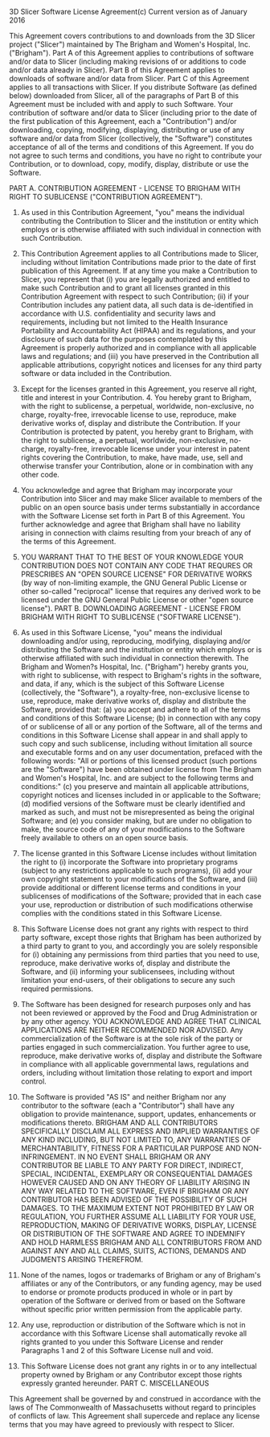 3D Slicer Software License Agreement(c) Current version as of January 2016

This Agreement covers contributions to and downloads from the 3D Slicer project ("Slicer") maintained by The Brigham and Women's Hospital, Inc. ("Brigham"). Part A of this Agreement applies to contributions of software and/or data to Slicer (including making revisions of or additions to code and/or data already in Slicer). Part B of this Agreement applies to downloads of software and/or data from Slicer. Part C of this Agreement applies to all transactions with Slicer. If you distribute Software (as defined below) downloaded from Slicer, all of the paragraphs of Part B of this Agreement must be included with and apply to such Software.
Your contribution of software and/or data to Slicer (including prior to the date of the first publication of this Agreement, each a "Contribution") and/or downloading, copying, modifying, displaying, distributing or use of any software and/or data from Slicer (collectively, the "Software") constitutes acceptance of all of the terms and conditions of this Agreement. If you do not agree to such terms and conditions, you have no right to contribute your Contribution, or to download, copy, modify, display, distribute or use the Software.

PART A. CONTRIBUTION AGREEMENT - LICENSE TO BRIGHAM WITH RIGHT TO SUBLICENSE ("CONTRIBUTION AGREEMENT").

1. As used in this Contribution Agreement, "you" means the individual contributing the Contribution to Slicer and the institution or entity which employs or is otherwise affiliated with such individual in connection with such Contribution.

2. This Contribution Agreement applies to all Contributions made to Slicer, including without limitation Contributions made prior to the date of first publication of this Agreement. If at any time you make a Contribution to Slicer, you represent that (i) you are legally authorized and entitled to make such Contribution and to grant all licenses granted in this Contribution Agreement with respect to such Contribution; (ii) if your Contribution includes any patient data, all such data is de-identified in accordance with U.S. confidentiality and security laws and requirements, including but not limited to the Health Insurance Portability and Accountability Act (HIPAA) and its regulations, and your disclosure of such data for the purposes contemplated by this
Agreement is properly authorized and in compliance with all applicable laws and regulations; and (iii) you have preserved in the Contribution all applicable attributions, copyright notices and licenses for any third party software or data included in the Contribution.

3. Except for the licenses granted in this Agreement, you reserve all right, title and interest in your Contribution. 4. You hereby grant to Brigham, with the right to sublicense, a perpetual, worldwide, non-exclusive, no charge, royalty-free, irrevocable license to use, reproduce, make derivative works of, display and distribute the Contribution. If your Contribution is protected by patent, you hereby grant to Brigham, with the right to sublicense, a perpetual, worldwide, non-exclusive, no-charge, royalty-free, irrevocable license under your interest in patent rights covering the Contribution, to make, have made, use, sell and otherwise transfer your Contribution, alone or in combination with any other code.

5. You acknowledge and agree that Brigham may incorporate your Contribution into Slicer and may make Slicer available to members of the public on an open source basis under terms substantially in accordance with the Software License set forth in Part B of this Agreement. You further acknowledge and agree that Brigham shall have no liability arising in connection with claims resulting from your breach of any of the terms of this Agreement.

6. YOU WARRANT THAT TO THE BEST OF YOUR KNOWLEDGE YOUR CONTRIBUTION DOES NOT CONTAIN ANY CODE THAT REQURES OR PRESCRIBES AN "OPEN SOURCE LICENSE" FOR DERIVATIVE WORKS (by way of non-limiting example, the GNU General Public License or other so-called "reciprocal" license that requires any derived work to be licensed under the GNU General Public License or other "open source license").
PART B. DOWNLOADING AGREEMENT - LICENSE FROM BRIGHAM WITH RIGHT TO SUBLICENSE ("SOFTWARE LICENSE").

1. As used in this Software License, "you" means the individual downloading and/or using, reproducing, modifying, displaying and/or distributing the Software and the institution or entity which employs or is otherwise affiliated with such individual in connection therewith. The Brigham and Women?s Hospital, Inc. ("Brigham") hereby grants you, with right to sublicense, with respect to Brigham's rights in the software, and data, if any, which is the subject of this Software License (collectively, the "Software"), a royalty-free, non-exclusive license to use, reproduce, make derivative works of, display and distribute the Software, provided that: (a) you accept and adhere to all of the terms and conditions of this Software License; (b) in connection with any copy of or sublicense of all or any portion of the Software, all of the terms and conditions in this Software License shall appear in and shall apply to such copy and such sublicense, including without limitation all source and executable forms and on any user documentation, prefaced with the following words: "All or portions of this licensed product (such portions are the "Software") have been obtained under license from The Brigham and Women's Hospital, Inc. and are subject to the following terms and conditions:" (c) you preserve and maintain all applicable attributions, copyright notices and licenses included in or applicable to the Software; (d) modified versions of the Software must be clearly identified and marked as such, and must not be misrepresented as being the original Software; and (e) you consider making, but are under no obligation to make, the source code of any of your modifications to the Software freely available to others on an open source basis.

2. The license granted in this Software License includes without limitation the right to (i) incorporate the Software into proprietary programs (subject to any restrictions applicable to such programs), (ii) add your own copyright statement to your modifications of the Software, and (iii) provide additional or different license terms and conditions in your sublicenses of modifications of the Software; provided that in each case your use, reproduction or distribution of such modifications otherwise complies with the conditions stated in this Software License.

3. This Software License does not grant any rights with respect to third party software, except those rights that Brigham has been authorized by a third party to grant to you, and accordingly you are solely responsible for (i) obtaining any permissions from third parties that you need to use, reproduce, make derivative works of, display and distribute the Software, and (ii) informing your sublicensees, including without limitation your end-users, of their obligations to secure any such required permissions.

4. The Software has been designed for research purposes only and has not been reviewed or approved by the Food and Drug Administration or by any other agency. YOU ACKNOWLEDGE AND AGREE THAT CLINICAL APPLICATIONS ARE NEITHER RECOMMENDED NOR ADVISED. Any commercialization of the Software is at the sole risk of the party or parties engaged in such commercialization. You further agree to use, reproduce, make derivative works of, display and distribute the Software in compliance with all applicable governmental laws, regulations and orders, including without limitation those relating to export and import control.

5. The Software is provided "AS IS" and neither Brigham nor any contributor to the software (each a "Contributor") shall have any obligation to provide maintenance, support, updates, enhancements or modifications thereto. BRIGHAM AND ALL CONTRIBUTORS SPECIFICALLY DISCLAIM ALL EXPRESS AND IMPLIED WARRANTIES OF ANY KIND INCLUDING, BUT NOT LIMITED TO, ANY WARRANTIES OF
MERCHANTABILITY, FITNESS FOR A PARTICULAR PURPOSE AND NON-INFRINGEMENT. IN NO EVENT SHALL BRIGHAM OR ANY CONTRIBUTOR BE LIABLE TO ANY PARTY FOR DIRECT, INDIRECT, SPECIAL, INCIDENTAL, EXEMPLARY OR CONSEQUENTIAL DAMAGES HOWEVER CAUSED AND ON ANY THEORY OF LIABILITY ARISING IN ANY WAY RELATED TO THE SOFTWARE, EVEN IF BRIGHAM OR ANY CONTRIBUTOR HAS BEEN ADVISED OF THE POSSIBILITY OF SUCH DAMAGES. TO THE MAXIMUM EXTENT NOT PROHIBITED BY LAW OR REGULATION, YOU FURTHER ASSUME ALL LIABILITY FOR YOUR USE, REPRODUCTION, MAKING OF DERIVATIVE WORKS, DISPLAY, LICENSE OR DISTRIBUTION OF THE SOFTWARE AND AGREE TO INDEMNIFY AND HOLD HARMLESS BRIGHAM AND ALL CONTRIBUTORS FROM AND AGAINST ANY AND ALL CLAIMS, SUITS, ACTIONS, DEMANDS AND JUDGMENTS ARISING THEREFROM.

6. None of the names, logos or trademarks of Brigham or any of Brigham's affiliates or any of the Contributors, or any funding agency, may be used to endorse or promote products produced in whole or in part by operation of the Software or derived from or based on the Software without specific prior written permission from the applicable party.

7. Any use, reproduction or distribution of the Software which is not in accordance with this Software License shall automatically revoke all rights granted to you under this Software License and render Paragraphs 1 and 2 of this Software License null and void.

8. This Software License does not grant any rights in or to any intellectual property owned by Brigham or any Contributor except those rights expressly granted hereunder.
PART C. MISCELLANEOUS

This Agreement shall be governed by and construed in accordance with the laws of The Commonwealth of Massachusetts without regard to principles of conflicts of law. This Agreement shall supercede and replace any license terms that you may have agreed to previously with respect to Slicer.
